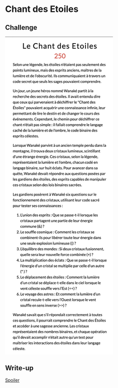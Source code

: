 # Chant des Etoiles

## Challenge

![Enoncé du challenge](chall.png)

## Write-up

[Spoiler](Writeup.md)